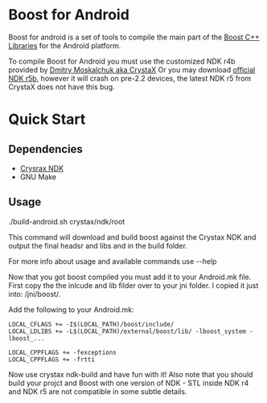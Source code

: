 # Boost for Android
Boost for android is a set of tools to compile the main part of the [Boost C++ Libraries](http://www.boost.org/) for the Android platform.

To compile Boost for Android you must use the customized NDK r4b provided by [Dmitry Moskalchuk aka CrystaX](http://www.crystax.net/android/ndk.php)
Or you may download [official NDK r5b](http://developer.android.com), however it will crash on pre-2.2 devices,
the latest NDK r5 from CrystaX does not have this bug.

# Quick Start

## Dependencies

 * [Crysrax NDK](http://www.crystax.net/android/ndk.php)
 * GNU Make

## Usage

./build-android.sh crystax/ndk/root

This command will download and build boost against the Crystax NDK and output the final headsr and libs and in the build folder.

For more info about usage and available commands use --help

Now that you got boost compiled you must add it to your Android.mk file. First copy the the inlcude and lib filder over to your jni folder. I copied it just into: /jni/boost/.

Add the following to your Android.mk:

    LOCAL_CFLAGS += -I$(LOCAL_PATH)/boost/include/ 
    LOCAL_LDLIBS += -L$(LOCAL_PATH)/external/boost/lib/ -lboost_system -lboost_...

    LOCAL_CPPFLAGS += -fexceptions
    LOCAL_CPPFLAGS += -frtti

Now use crystax ndk-build and have fun with it!
Also note that you should build your projct and Boost with one version of NDK -
STL inside NDK r4 and NDK r5 are not compatible in some subtle details.
